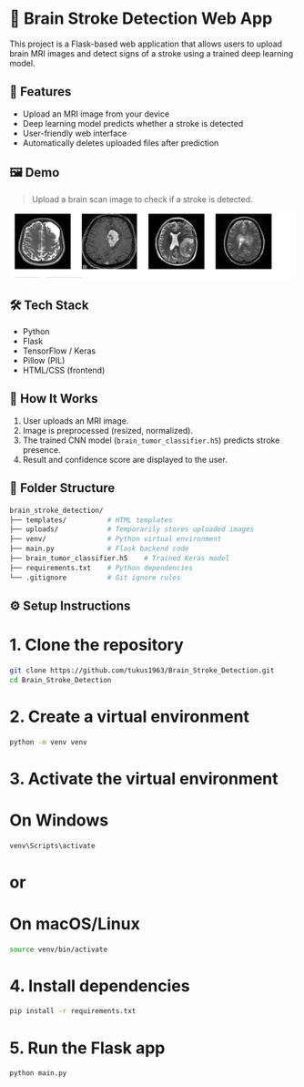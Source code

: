 # 🧠 Brain Stroke Detection Web App

This project is a Flask-based web application that allows users to upload brain MRI images and detect signs of a stroke using a trained deep learning model.

## 🚀 Features

- Upload an MRI image from your device
- Deep learning model predicts whether a stroke is detected
- User-friendly web interface
- Automatically deletes uploaded files after prediction

## 🖼️ Demo

> Upload a brain scan image to check if a stroke is detected.

![Screenshot](Screenshot.png) <!-- You can add a real screenshot later -->

## 🛠️ Tech Stack

- Python
- Flask
- TensorFlow / Keras
- Pillow (PIL)
- HTML/CSS (frontend)

## 🧪 How It Works

1. User uploads an MRI image.
2. Image is preprocessed (resized, normalized).
3. The trained CNN model (`brain_tumor_classifier.h5`) predicts stroke presence.
4. Result and confidence score are displayed to the user.

## 📂 Folder Structure
```bash
brain_stroke_detection/
├── templates/          # HTML templates 
├── uploads/            # Temporarily stores uploaded images  
├── venv/               # Python virtual environment
├── main.py             # Flask backend code
├── brain_tumor_classifier.h5    # Trained Keras model
├── requirements.txt    # Python dependencies
└── .gitignore          # Git ignore rules
```
## ⚙️ Setup Instructions
# 1. Clone the repository
```bash
git clone https://github.com/tukus1963/Brain_Stroke_Detection.git
cd Brain_Stroke_Detection
```

# 2. Create a virtual environment
```bash
python -m venv venv
```

# 3. Activate the virtual environment
# On Windows
```bash
venv\Scripts\activate
```
# or
 # On macOS/Linux
```bash
source venv/bin/activate
```   
# 4. Install dependencies
```bash
pip install -r requirements.txt
```
# 5. Run the Flask app
```bash
python main.py
```
